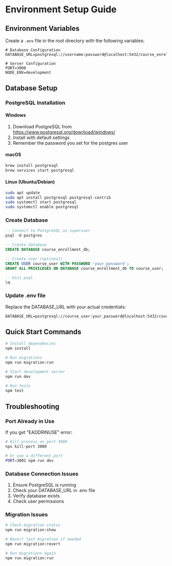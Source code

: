 # Environment Setup Guide

## Environment Variables

Create a `.env` file in the root directory with the following variables:

```env
# Database Configuration
DATABASE_URL=postgresql://username:password@localhost:5432/course_enrollment_db

# Server Configuration
PORT=3000
NODE_ENV=development
```

## Database Setup

### PostgreSQL Installation

#### Windows
1. Download PostgreSQL from https://www.postgresql.org/download/windows/
2. Install with default settings
3. Remember the password you set for the postgres user

#### macOS
```bash
brew install postgresql
brew services start postgresql
```

#### Linux (Ubuntu/Debian)
```bash
sudo apt update
sudo apt install postgresql postgresql-contrib
sudo systemctl start postgresql
sudo systemctl enable postgresql
```

### Create Database
```sql
-- Connect to PostgreSQL as superuser
psql -U postgres

-- Create database
CREATE DATABASE course_enrollment_db;

-- Create user (optional)
CREATE USER course_user WITH PASSWORD 'your_password';
GRANT ALL PRIVILEGES ON DATABASE course_enrollment_db TO course_user;

-- Exit psql
\q
```

### Update .env file
Replace the DATABASE_URL with your actual credentials:
```env
DATABASE_URL=postgresql://course_user:your_password@localhost:5432/course_enrollment_db
```

## Quick Start Commands

```bash
# Install dependencies
npm install

# Run migrations
npm run migration:run

# Start development server
npm run dev

# Run tests
npm test
```

## Troubleshooting

### Port Already in Use
If you get "EADDRINUSE" error:
```bash
# Kill process on port 3000
npx kill-port 3000

# Or use a different port
PORT=3001 npm run dev
```

### Database Connection Issues
1. Ensure PostgreSQL is running
2. Check your DATABASE_URL in .env file
3. Verify database exists
4. Check user permissions

### Migration Issues
```bash
# Check migration status
npm run migration:show

# Revert last migration if needed
npm run migration:revert

# Run migrations again
npm run migration:run
```
